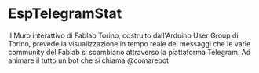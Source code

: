 # EspTelegramStat

Il Muro interattivo di Fablab Torino, costruito dall'Arduino User Group di Torino, prevede la visualizzazione in tempo reale dei messaggi che le varie community del Fablab si scambiano attraverso la piattaforma Telegram. Ad animare il tutto un bot che si chiama @comarebot
